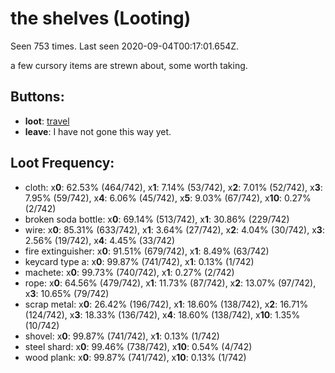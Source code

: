 # the shelves (Looting)

Seen 753 times. Last seen 2020-09-04T00:17:01.654Z.

a few cursory items are strewn about, some worth taking.

## Buttons:

- **loot**: [travel](travel-travel.md)
- **leave**: I have not gone this way yet.

## Loot Frequency:

  - cloth: x**0**: 62.53% (464/742), x**1**: 7.14% (53/742), x**2**: 7.01% (52/742), x**3**: 7.95% (59/742), x**4**: 6.06% (45/742), x**5**: 9.03% (67/742), x**10**: 0.27% (2/742)
  - broken soda bottle: x**0**: 69.14% (513/742), x**1**: 30.86% (229/742)
  - wire: x**0**: 85.31% (633/742), x**1**: 3.64% (27/742), x**2**: 4.04% (30/742), x**3**: 2.56% (19/742), x**4**: 4.45% (33/742)
  - fire extinguisher: x**0**: 91.51% (679/742), x**1**: 8.49% (63/742)
  - keycard type a: x**0**: 99.87% (741/742), x**1**: 0.13% (1/742)
  - machete: x**0**: 99.73% (740/742), x**1**: 0.27% (2/742)
  - rope: x**0**: 64.56% (479/742), x**1**: 11.73% (87/742), x**2**: 13.07% (97/742), x**3**: 10.65% (79/742)
  - scrap metal: x**0**: 26.42% (196/742), x**1**: 18.60% (138/742), x**2**: 16.71% (124/742), x**3**: 18.33% (136/742), x**4**: 18.60% (138/742), x**10**: 1.35% (10/742)
  - shovel: x**0**: 99.87% (741/742), x**1**: 0.13% (1/742)
  - steel shard: x**0**: 99.46% (738/742), x**10**: 0.54% (4/742)
  - wood plank: x**0**: 99.87% (741/742), x**10**: 0.13% (1/742)